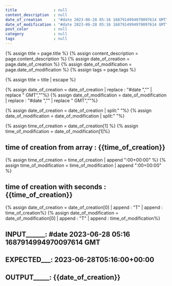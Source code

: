 ```yaml
---
title                : null
content_description  : null
date_of_creation     : "#date 2023-06-28 05:16 1687914994970097614 GMT"
date_of_modification : "#date 2023-06-28 05:16 1687914994970097614 GMT"
post_color           : null
category             : null
tags                 : null
---
```


<!-- BEGIN LIQUID -->

<!-- DECLARATION -->

{% assign title                = page.title %}
{% assign content_description  = page.content_description %}
{% assign date_of_creation     = page.date_of_creation %}
{% assign date_of_modification = page.date_of_modification %}
{% assign tags                 = page.tags %}

<!-- PROCESSING
 -->

{% assign title                = title | escape %}

<!-- PROCESSING > DATE
 -->

<!-- input                        = "#date 2023-06-28 05:16 1687914994970097614 GMT"
     output                       =       "2023-06-28T05:16:00+00:00"

-->

<!-- removing "#date " and " GMT"
                                 => "2023-06-28 05:16 1687914994970097614"
-->
{% assign date_of_creation       =  date_of_creation     | replace : "#date ","" | replace " GMT",""%}
{% assign date_of_modification   =  date_of_modification | replace : "#date ","" | replace " GMT",""%}

<!-- split date in array
                                => "[2023-06-28, 05:16, 1687914994970097614]"
-->
{% assign date_of_creation      =  date_of_creation     | split:" "%}
{% assign date_of_modification  =  date_of_modification | split:" "%}

<!-- getting time
                                => 05:16
-->

{% assign time_of_creation      =  date_of_creation[1]    %}
{% assign time_of_modification  =  date_of_modification[1]%}

## time of creation from array : {{time_of_creation}}

<!-- hour with seconds and Time difference
I won't calculate the seconds ... for now ?
                               => "05:16:00+00:00"
-->

{% assign time_of_creation     =  time_of_creation     | append ":00+00:00" %}
{% assign time_of_modification =  time_of_modification | append ":00+00:00" %}

## time of creation with seconds : {{time_of_creation}}

<!-- adding 'T' and hour to date
                               => "2023-06-28T05:16:00+00:00"
                      reference   "2023-06-28T05:16:00+00:00"
-->
<!--                               2023-06-28                          T             05:16:00+00:00
-->
{% assign date_of_creation      =  date_of_creation[0]     | append : "T" | append : time_of_creation%}
{% assign date_of_modification  =  date_of_modification[0] | append : "T" | append : time_of_modification%}

<!-- END LIQUID -->
## INPUT______: #date 2023-06-28 05:16 1687914994970097614 GMT
## EXPECTED___: 2023-06-28T05:16:00+00:00
## OUTPUT_____: {{date_of_creation}}

